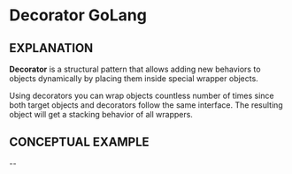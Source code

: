 # Decorator GoLang

## EXPLANATION
**Decorator** is a structural pattern that allows adding new behaviors to objects dynamically by placing them inside special wrapper objects.

Using decorators you can wrap objects countless number of times since both target objects and decorators follow the same interface. The resulting object will get a stacking behavior of all wrappers.

## CONCEPTUAL EXAMPLE
--



